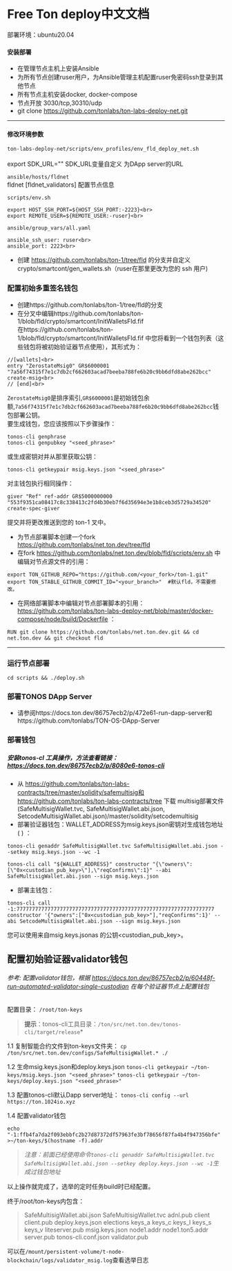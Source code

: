 Free Ton deploy中文文档
====
部署环境：ubuntu20.04
#### 安装部署
* 在管理节点主机上安装Ansible
* 为所有节点创建ruser用户，为Ansible管理主机配置ruser免密码ssh登录到其他节点
* 所有节点主机安装docker,	docker-compose <br>
* 节点开放 3030/tcp,30310/udp
* git clone https://github.com/tonlabs/ton-labs-deploy-net.git	<br>
---

#### 修改环境参数
`ton-labs-deploy-net/scripts/env_profiles/env_fld_deploy_net.sh`<br>	
    export SDK_URL="" SDK_URL变量自定义 为DApp server的URL<br>	

`ansible/hosts/fldnet`<br>
    fldnet [fldnet_validators] 配置节点信息
    
`scripts/env.sh`<br>
```
export HOST_SSH_PORT=${HOST_SSH_PORT:-2223}<br>
export REMOTE_USER=${REMOTE_USER:-ruser}<br>
```
    
`ansible/group_vars/all.yaml`<br>
```
ansible_ssh_user: ruser<br>
ansible_port: 2223<br>
```
* 创建 https://github.com/tonlabs/ton-1/tree/fld 的分支并自定义 crypto/smartcont/gen_wallets.sh（ruser在那里更改为您的 ssh 用户)

### 配置初始多重签名钱包
* 创建https://github.com/tonlabs/ton-1/tree/fld的分支<br>
* 在分叉中编辑https://github.com/tonlabs/ton-1/blob/fld/crypto/smartcont/InitWalletsFld.fif<br>
在https://github.com/tonlabs/ton-1/blob/fld/crypto/smartcont/InitWalletsFld.fif 中您将看到一个钱包列表（这些钱包将被初始验证器节点使用），其形式为：<br>
```
//[wallets]<br>
entry "ZerostateMsig0" GR$6000001 "7a56f74315f7e1c7db2cf662603acad7beeba788fe6b20c9bb6dfd8abe262bcc" create-msig<br>
// [end]<br>  
```
`ZerostateMsig0`是排序索引,`GR$6000001`是初始钱包余额,`7a56f74315f7e1c7db2cf662603acad7beeba788fe6b20c9bb6dfd8abe262bcc`钱包部署公钥。<br>
要生成钱包，您应该按照以下步骤操作：
```
tonos-cli genphrase
tonos-cli genpubkey "<seed_phrase>"
```
或生成密钥对并从那里获取公钥：
```
tonos-cli getkeypair msig.keys.json "<seed_phrase>"
```
对主钱包执行相同操作：
```
giver "Ref" ref-addr GR$5000000000 "553f9351ca08417c8c338413c2fd4b30eb7f6d35694e3e1b8ceb3d5729a34520" create-spec-giver
```
提交并将更改推送到您的 ton-1 叉中。
* 为节点部署脚本创建一个fork https://github.com/tonlabs/net.ton.dev/tree/fld
* 在fork https://github.com/tonlabs/net.ton.dev/blob/fld/scripts/env.sh 中编辑对节点源文件的引用：
``````
export TON_GITHUB_REPO="https://github.com/<your_fork>/ton-1.git"
export TON_STABLE_GITHUB_COMMIT_ID="<your_branch>"  #默认fld，不需要修改。
``````
* 在网络部署脚本中编辑对节点部署脚本的引用： https://github.com/tonlabs/ton-labs-deploy-net/blob/master/docker-compose/node/build/Dockerfile ：
```
RUN git clone https://github.com/tonlabs/net.ton.dev.git && cd net.ton.dev && git checkout fld
```
****
### 运行节点部署
```
cd scripts && ./deploy.sh
```
### 部署TONOS DApp Server
* 请参阅https://docs.ton.dev/86757ecb2/p/472e61-run-dapp-server和https://github.com/tonlabs/TON-OS-DApp-Server


### 部署钱包
##### 安装tonos-cl 工具操作，方法查看链接：https://docs.ton.dev/86757ecb2/p/8080e6-tonos-cli
* 从 https://github.com/tonlabs/ton-labs-contracts/tree/master/solidity/safemultisig和https://github.com/tonlabs/ton-labs-contracts/tree 
下载 multisig部署文件(SafeMultisigWallet.tvc, SafeMultisigWallet.abi.json, SetcodeMultisigWallet.abi.json)/master/solidity/setcodemultisig  
* 部署验证器钱包：WALLET_ADDRESS为msig.keys.json密钥对生成钱包地址 ( ) ：
```
tonos-cli genaddr SafeMultisigWallet.tvc SafeMultisigWallet.abi.json --setkey msig.keys.json --wc -1
```
```
tonos-cli call "${WALLET_ADDRESS}" constructor "{\"owners\":[\"0x<custodian_pub_key>\"],\"reqConfirms\":1}" --abi SafeMultisigWallet.abi.json --sign msig.keys.json
```

* 部署主钱包：
```
tonos-cli call -1:7777777777777777777777777777777777777777777777777777777777777777 constructor '{"owners":["0x<custodian_pub_key>"],"reqConfirms":1}' --abi SetcodeMultisigWallet.abi.json --sign msig.keys.json
```
您可以使用来自msig.keys.jsonas 的公钥<custodian_pub_key>。



## 配置初始验证器validator钱包
###### 参考: 配置validator钱包，根据 https://docs.ton.dev/86757ecb2/p/60448f-run-automated-validator-single-custodian 在每个验证器节点上配置钱包

配置目录：
`/root/ton-keys`

 >**提示**：tonos-cli工具目录：`/ton/src/net.ton.dev/tonos-cli/target/release`*

1.1 复制智能合约文件到ton-keys文件夹：
`cp /ton/src/net.ton.dev/configs/SafeMultisigWallet.* ./`

1.2 生命msig.keys.json和deploy.keys.json
`tonos-cli getkeypair ~/ton-keys/msig.keys.json "<seed_phrase>"`
`tonos-cli getkeypair ~/ton-keys/deploy.keys.json "<seed_phrase>"`

1.3 配置tonos-cli默认Dapp server地址：
`tonos-cli config --url https://ton.1024io.xyz`


1.4 配置validator钱包
```
echo "-1:ffb4fa7da2f093ebbfc2b27d87372df57963fe3bf78656f87fa4b4f947356bfe" >~/ton-keys/$(hostname -f).addr
```
 >*注意：前面已经使用命令`tonos-cli genaddr SafeMultisigWallet.tvc SafeMultisigWallet.abi.json --setkey deploy.keys.json --wc -1`生成过钱包地址*

以上操作就完成了，选举的定时任务build时已经配置。


终于/root/ton-keys内包含：
>SafeMultisigWallet.abi.json
SafeMultisigWallet.tvc
adnl.pub
client
client.pub
deploy.keys.json
elections
keys_a
keys_c
keys_l
keys_s
keys_v
liteserver.pub
msig.keys.json
node1.addr
node1.ton5.addr
server.pub
tonos-cli.conf.json
validator.pub

可以在`/mount/persistent-volume/t-node-blockchain/logs/validator_msig.log`查看选举日志

